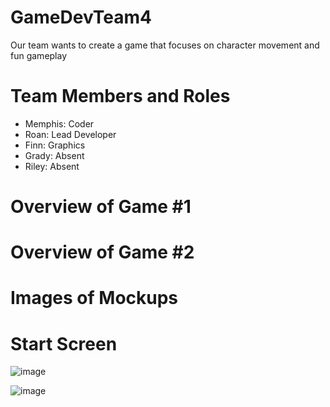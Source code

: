 # GameDevTeam4
Our team wants to create a game that focuses on character movement and fun gameplay

# Team Members and Roles
* Memphis: Coder
* Roan: Lead Developer
* Finn: Graphics
* Grady: Absent
* Riley: Absent

# Overview of Game #1

# Overview of Game #2

# Images of Mockups

# Start Screen
![image](https://github.com/user-attachments/assets/3589f6f1-c024-41b9-99e3-8240434336ca)

![image](https://github.com/user-attachments/assets/44e3c804-163e-4f62-8091-5ed7f1caa0a9)


